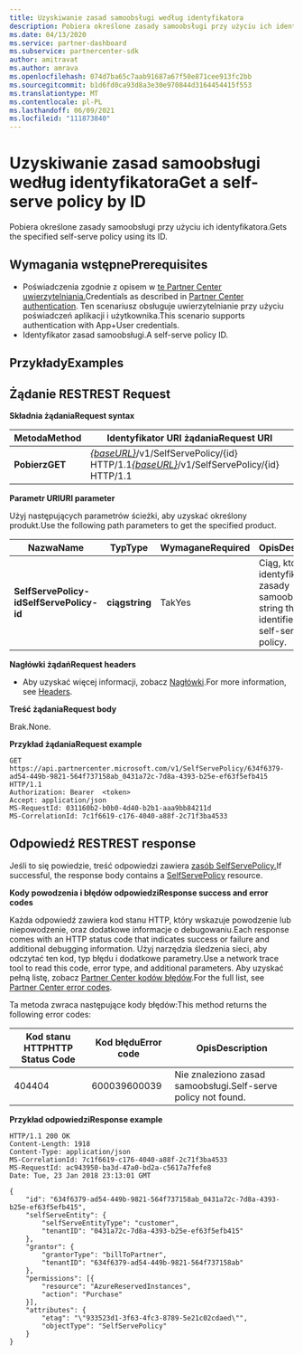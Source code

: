 ```yaml
---
title: Uzyskiwanie zasad samoobsługi według identyfikatora
description: Pobiera określone zasady samoobsługi przy użyciu ich identyfikatora.
ms.date: 04/13/2020
ms.service: partner-dashboard
ms.subservice: partnercenter-sdk
author: amitravat
ms.author: amrava
ms.openlocfilehash: 074d7ba65c7aab91687a67f50e871cee913fc2bb
ms.sourcegitcommit: b1d6fd0ca93d8a3e30e970844d3164454415f553
ms.translationtype: MT
ms.contentlocale: pl-PL
ms.lasthandoff: 06/09/2021
ms.locfileid: "111873840"
---
```

# <a name="get-a-self-serve-policy-by-id"></a><span data-ttu-id="b2ced-103">Uzyskiwanie zasad samoobsługi według identyfikatora</span><span class="sxs-lookup"><span data-stu-id="b2ced-103">Get a self-serve policy by ID</span></span>

<span data-ttu-id="b2ced-104">Pobiera określone zasady samoobsługi przy użyciu ich identyfikatora.</span><span class="sxs-lookup"><span data-stu-id="b2ced-104">Gets the specified self-serve policy using its ID.</span></span>

## <a name="prerequisites"></a><span data-ttu-id="b2ced-105">Wymagania wstępne</span><span class="sxs-lookup"><span data-stu-id="b2ced-105">Prerequisites</span></span>

- <span data-ttu-id="b2ced-106">Poświadczenia zgodnie z opisem w [te Partner Center uwierzytelniania.](partner-center-authentication.md)</span><span class="sxs-lookup"><span data-stu-id="b2ced-106">Credentials as described in [Partner Center authentication](partner-center-authentication.md).</span></span> <span data-ttu-id="b2ced-107">Ten scenariusz obsługuje uwierzytelnianie przy użyciu poświadczeń aplikacji i użytkownika.</span><span class="sxs-lookup"><span data-stu-id="b2ced-107">This scenario supports authentication with App+User credentials.</span></span>
- <span data-ttu-id="b2ced-108">Identyfikator zasad samoobsługi.</span><span class="sxs-lookup"><span data-stu-id="b2ced-108">A self-serve policy ID.</span></span>

## <a name="examples"></a><span data-ttu-id="b2ced-109">Przykłady</span><span class="sxs-lookup"><span data-stu-id="b2ced-109">Examples</span></span>


## <a name="span-idrest_requestspan-idrest_requestspan-idrest_requestrest-request"></a><span data-ttu-id="b2ced-110"><span id="REST_Request"/><span id="rest_request"/><span id="REST_REQUEST"/>Żądanie REST</span><span class="sxs-lookup"><span data-stu-id="b2ced-110"><span id="REST_Request"/><span id="rest_request"/><span id="REST_REQUEST"/>REST Request</span></span>

<span data-ttu-id="b2ced-111">**Składnia żądania**</span><span class="sxs-lookup"><span data-stu-id="b2ced-111">**Request syntax**</span></span>

| <span data-ttu-id="b2ced-112">Metoda</span><span class="sxs-lookup"><span data-stu-id="b2ced-112">Method</span></span>  | <span data-ttu-id="b2ced-113">Identyfikator URI żądania</span><span class="sxs-lookup"><span data-stu-id="b2ced-113">Request URI</span></span>                                                                   |
|---------|-------------------------------------------------------------------------------|
| <span data-ttu-id="b2ced-114">**Pobierz**</span><span class="sxs-lookup"><span data-stu-id="b2ced-114">**GET**</span></span> | <span data-ttu-id="b2ced-115">[*{baseURL}*](partner-center-rest-urls.md)/v1/SelfServePolicy/{id} HTTP/1.1</span><span class="sxs-lookup"><span data-stu-id="b2ced-115">[*{baseURL}*](partner-center-rest-urls.md)/v1/SelfServePolicy/{id} HTTP/1.1</span></span> |

<span data-ttu-id="b2ced-116">**Parametr URI**</span><span class="sxs-lookup"><span data-stu-id="b2ced-116">**URI parameter**</span></span>

<span data-ttu-id="b2ced-117">Użyj następujących parametrów ścieżki, aby uzyskać określony produkt.</span><span class="sxs-lookup"><span data-stu-id="b2ced-117">Use the following path parameters to get the specified product.</span></span>

| <span data-ttu-id="b2ced-118">Nazwa</span><span class="sxs-lookup"><span data-stu-id="b2ced-118">Name</span></span>                       | <span data-ttu-id="b2ced-119">Typ</span><span class="sxs-lookup"><span data-stu-id="b2ced-119">Type</span></span>         | <span data-ttu-id="b2ced-120">Wymagane</span><span class="sxs-lookup"><span data-stu-id="b2ced-120">Required</span></span> | <span data-ttu-id="b2ced-121">Opis</span><span class="sxs-lookup"><span data-stu-id="b2ced-121">Description</span></span>                                                     |
|----------------------------|--------------|----------|-----------------------------------------------------------------|
| <span data-ttu-id="b2ced-122">**SelfServePolicy-id**</span><span class="sxs-lookup"><span data-stu-id="b2ced-122">**SelfServePolicy-id**</span></span>     | <span data-ttu-id="b2ced-123">**ciąg**</span><span class="sxs-lookup"><span data-stu-id="b2ced-123">**string**</span></span>   | <span data-ttu-id="b2ced-124">Tak</span><span class="sxs-lookup"><span data-stu-id="b2ced-124">Yes</span></span>      | <span data-ttu-id="b2ced-125">Ciąg, który identyfikuje zasady samoobsługi.</span><span class="sxs-lookup"><span data-stu-id="b2ced-125">A string that identifies the self-serve policy.</span></span>                 |

<span data-ttu-id="b2ced-126">**Nagłówki żądań**</span><span class="sxs-lookup"><span data-stu-id="b2ced-126">**Request headers**</span></span>

- <span data-ttu-id="b2ced-127">Aby uzyskać więcej informacji, zobacz [Nagłówki](headers.md).</span><span class="sxs-lookup"><span data-stu-id="b2ced-127">For more information, see [Headers](headers.md).</span></span>

<span data-ttu-id="b2ced-128">**Treść żądania**</span><span class="sxs-lookup"><span data-stu-id="b2ced-128">**Request body**</span></span>

<span data-ttu-id="b2ced-129">Brak.</span><span class="sxs-lookup"><span data-stu-id="b2ced-129">None.</span></span>

<span data-ttu-id="b2ced-130">**Przykład żądania**</span><span class="sxs-lookup"><span data-stu-id="b2ced-130">**Request example**</span></span>

```http
GET https://api.partnercenter.microsoft.com/v1/SelfServePolicy/634f6379-ad54-449b-9821-564f737158ab_0431a72c-7d8a-4393-b25e-ef63f5efb415 HTTP/1.1
Authorization: Bearer  <token>
Accept: application/json
MS-RequestId: 031160b2-b0b0-4d40-b2b1-aaa9bb84211d
MS-CorrelationId: 7c1f6619-c176-4040-a88f-2c71f3ba4533
```

## <a name="rest-response"></a><span data-ttu-id="b2ced-131">Odpowiedź REST</span><span class="sxs-lookup"><span data-stu-id="b2ced-131">REST response</span></span>

<span data-ttu-id="b2ced-132">Jeśli to się powiedzie, treść odpowiedzi zawiera [zasób SelfServePolicy.](self-serve-policy-resources.md#selfservepolicy)</span><span class="sxs-lookup"><span data-stu-id="b2ced-132">If successful, the response body contains a [SelfServePolicy](self-serve-policy-resources.md#selfservepolicy) resource.</span></span>

<span data-ttu-id="b2ced-133">**Kody powodzenia i błędów odpowiedzi**</span><span class="sxs-lookup"><span data-stu-id="b2ced-133">**Response success and error codes**</span></span>

<span data-ttu-id="b2ced-134">Każda odpowiedź zawiera kod stanu HTTP, który wskazuje powodzenie lub niepowodzenie, oraz dodatkowe informacje o debugowaniu.</span><span class="sxs-lookup"><span data-stu-id="b2ced-134">Each response comes with an HTTP status code that indicates success or failure and additional debugging information.</span></span> <span data-ttu-id="b2ced-135">Użyj narzędzia śledzenia sieci, aby odczytać ten kod, typ błędu i dodatkowe parametry.</span><span class="sxs-lookup"><span data-stu-id="b2ced-135">Use a network trace tool to read this code, error type, and additional parameters.</span></span> <span data-ttu-id="b2ced-136">Aby uzyskać pełną listę, zobacz [Partner Center kodów błędów](error-codes.md).</span><span class="sxs-lookup"><span data-stu-id="b2ced-136">For the full list, see [Partner Center error codes](error-codes.md).</span></span>

<span data-ttu-id="b2ced-137">Ta metoda zwraca następujące kody błędów:</span><span class="sxs-lookup"><span data-stu-id="b2ced-137">This method returns the following error codes:</span></span>

| <span data-ttu-id="b2ced-138">Kod stanu HTTP</span><span class="sxs-lookup"><span data-stu-id="b2ced-138">HTTP Status Code</span></span>     | <span data-ttu-id="b2ced-139">Kod błędu</span><span class="sxs-lookup"><span data-stu-id="b2ced-139">Error code</span></span>   | <span data-ttu-id="b2ced-140">Opis</span><span class="sxs-lookup"><span data-stu-id="b2ced-140">Description</span></span>                                                                |
|----------------------|--------------|----------------------------------------------------------------------------|
| <span data-ttu-id="b2ced-141">404</span><span class="sxs-lookup"><span data-stu-id="b2ced-141">404</span></span>                  | <span data-ttu-id="b2ced-142">600039</span><span class="sxs-lookup"><span data-stu-id="b2ced-142">600039</span></span>       | <span data-ttu-id="b2ced-143">Nie znaleziono zasad samoobsługi.</span><span class="sxs-lookup"><span data-stu-id="b2ced-143">Self-serve policy not found.</span></span>                                                     |

<span data-ttu-id="b2ced-144">**Przykład odpowiedzi**</span><span class="sxs-lookup"><span data-stu-id="b2ced-144">**Response example**</span></span>

```http
HTTP/1.1 200 OK
Content-Length: 1918
Content-Type: application/json
MS-CorrelationId: 7c1f6619-c176-4040-a88f-2c71f3ba4533
MS-RequestId: ac943950-ba3d-47a0-bd2a-c5617a7fefe8
Date: Tue, 23 Jan 2018 23:13:01 GMT

{
    "id": "634f6379-ad54-449b-9821-564f737158ab_0431a72c-7d8a-4393-b25e-ef63f5efb415",
    "selfServeEntity": {
        "selfServeEntityType": "customer",
        "tenantID": "0431a72c-7d8a-4393-b25e-ef63f5efb415"
    },
    "grantor": {
        "grantorType": "billToPartner",
        "tenantID": "634f6379-ad54-449b-9821-564f737158ab"
    },
    "permissions": [{
        "resource": "AzureReservedInstances",
        "action": "Purchase"
    }],
    "attributes": {
        "etag": "\"933523d1-3f63-4fc3-8789-5e21c02cdaed\"",
        "objectType": "SelfServePolicy"
    }
}
```